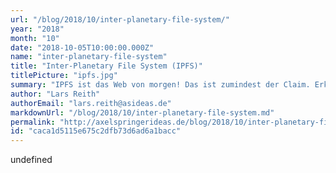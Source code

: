 ```yaml
---
url: "/blog/2018/10/inter-planetary-file-system/"
year: "2018"
month: "10"
date: "2018-10-05T10:00:00.000Z"
name: "inter-planetary-file-system"
title: "Inter-Planetary File System (IPFS)"
titlePicture: "ipfs.jpg"
summary: "IPFS ist das Web von morgen! Das ist zumindest der Claim. Erklärtes Ziel ist es, HTTP abzulösen und die Grundlage für ein besseres Web für uns alle zu schaffen. Kein geringer Anspruch. Was ist dran? Wir wollen es genauer wissen und setzen uns zum Ziel, die Ideas Engineering Website im IPFS Netz zu veröffentlichen!"
author: "Lars Reith"
authorEmail: "lars.reith@asideas.de"
markdownUrl: "/blog/2018/10/inter-planetary-file-system.md"
permalink: "http://axelspringerideas.de/blog/2018/10/inter-planetary-file-system/"
id: "caca1d5115e675c2dfb73d6ad6a1bacc"
---
```


undefined